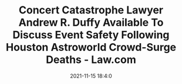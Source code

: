 ---
"title": "Concert Catastrophe Lawyer Andrew R. Duffy Available To Discuss Event Safety Following Houston Astroworld Crowd-Surge Deaths - Law.com"
"date": "2021-11-15 18:4:0"
"feed_name": "GOOGLENEWSCONSTRUCTION"
"feed_website": "https://news.google.com/search?q=construction%2Bincident&hl=en-US&gl=US&ceid=US:en"
"feed_rss": "https://news.google.com/rss/search?q=construction%2Bincident&hl=en-US&gl=US&ceid=US:en"
"link": "https://www.law.com/legalnewswire/news.php?id=2952563"
"source": "{'href': 'https://www.law.com', 'title': 'Law.com'}"
"file": "_posts/2021-1-1-e3846ecccfdc70dbf81447222c2855f4d631114b.md"
"accident": "0"
"drilling": "0"
"dead": "0"
"injured": "0"
"arrested": "0"
"place": "unknown place"
"where": "unknown site"
"causes": "unknown"
"place_uri": "unknown place"
---